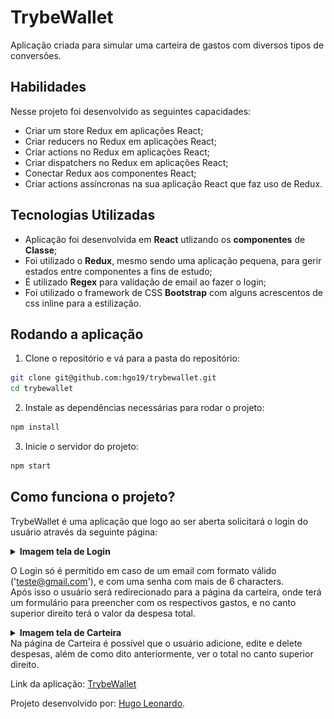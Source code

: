 
# TrybeWallet

Aplicação criada para simular uma carteira de gastos com diversos tipos de conversões.


## Habilidades

Nesse projeto foi desenvolvido as seguintes capacidades:
- Criar um store Redux em aplicações React;
- Criar reducers no Redux em aplicações React;
- Criar actions no Redux em aplicações React;
- Criar dispatchers no Redux em aplicações React;
- Conectar Redux aos componentes React;
- Criar actions assíncronas na sua aplicação React que faz uso de Redux.


## Tecnologias Utilizadas

- Aplicação foi desenvolvida em <strong>React</strong> utlizando os <strong>componentes</strong> de <strong>Classe</strong>;
- Foi utilizado o <strong>Redux</strong>, mesmo sendo uma aplicação pequena, para gerir estados entre componentes a fins de estudo;
- É utilizado <strong>Regex</strong> para validação de email ao fazer o login;
- Foi utilizado o framework de CSS <strong>Bootstrap</strong> com alguns acrescentos de css inline para a estilização.

## Rodando a aplicação


1. Clone o repositório e vá para a pasta do repositório:

```bash
git clone git@github.com:hgo19/trybewallet.git
cd trybewallet
```

2.  Instale as dependências necessárias para rodar o projeto:

```bash
npm install
```

3.  Inicie o servidor do projeto:

```bash
npm start
```


## Como funciona o projeto?

TrybeWallet é uma aplicação que logo ao ser aberta solicitará o login do usuário através da seguinte página:
<details>
<summary><strong>Imagem tela de Login </strong></summary>

![LoginTrybeWallet](./imagesReadMe/trybeWalletLogin.png)
</details>

O Login só é permitido em caso de um email com formato válido ('teste@gmail.com'), e com uma senha com mais de 6 characters.
<br>
Após isso o usuário será redirecionado para a página da carteira, onde terá um formulário para preencher com os respectivos gastos, e no canto superior direito terá o valor da despesa total.
<details>
<summary><strong>Imagem tela de Carteira </strong></summary>

![CarteiraTrybe](./imagesReadMe/carteiraTrybe.png)
</details>
Na página de Carteira é possível que o usuário adicione, edite e delete despesas, além de como dito anteriormente, ver o total no canto superior direito.

Link da aplicação: [TrybeWallet](https://hgo19.github.io/trybewallet/)

Projeto desenvolvido por: [Hugo Leonardo](https://www.linkedin.com/in/hugo-leop/).